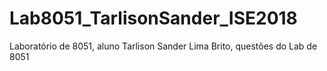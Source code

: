 # Lab8051_TarlisonSander_ISE2018
Laboratório de 8051, aluno Tarlison Sander Lima Brito, questões do Lab de 8051
